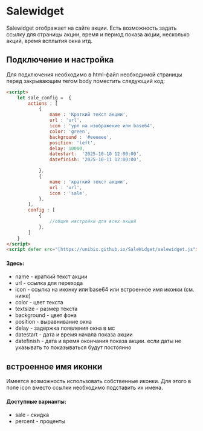 # Salewidget
Salewidget отображает на сайте акции. 
Есть возможность задать ссылку для страницы акции, время и период показа акции, несколько акций, время всплытия окна итд.
## Подключение и настройка
Для подключения необходимо в html-файл необходимой страницы перед закрывающим тегом body поместить следующий код:

~~~html
<script>
    let sale_config =  {
        actions : [
            {
                name : 'Краткий текст акции',
                url : 'url',
                icon : 'урл на изображение или base64',
                color: 'green',
                background : '#eeeeee',
                position: 'left',
                delay: 10000,
                datestart:  '2025-10-10 12:00:00',
                datefinish: '2025-10-11 12:00:00',

            },
            {
                name : 'краткий текст акции',
                url : 'url',
                icon : 'sale',
            },
        ],
        config : [
            {
                //общие настройки для всех акций
            },
        ]
    }
</script>
<script defer src="[https://unibix.github.io/SaleWidget/salewidget.js"></script>
~~~

#### Здесь:
- name - краткий текст акции
- url - ссылка для перехода
- icon - ссылка на иконку или base64 или встроенное имя иконки (см. ниже)
- color - цвет текста
- textsize - размер текста
- background - цвет фона 
- position - выравнивание окна
- delay - задержка появления окна в мс
- datestart - дата и время начала показа акции
- datefinish - дата и время окончания показа акции. если даты не указывать то показываться будут постоянно
## встроенное имя иконки
Имеется возможность использовать собственные иконки. Для этого в поле icon вместо ссылки необходимо подставить их имена.
#### Доступные варианты:
- sale - скидка
- percent - проценты

